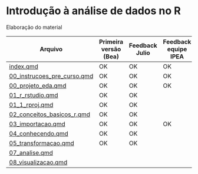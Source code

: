 # Introdução à análise de dados no R

<!-- badges: start -->
<!-- badges: end -->

Elaboração do material

| Arquivo                     | Primeira versão (Bea) | Feedback Julio | Feedback equipe IPEA | 
|-----------------------------|-----------------------|----------------|----------------------|
| [index.qmd](https://github.com/ipeadata-lab/curso_r_intro_202409/blob/main/index.qmd) | OK | OK | OK |
| [00_instrucoes_pre_curso.qmd](https://github.com/ipeadata-lab/curso_r_intro_202409/blob/main/00_instrucoes_pre_curso.qmd) | OK | OK | OK | 
| [00_projeto_eda.qmd](https://github.com/ipeadata-lab/curso_r_intro_202409/blob/main/00_projeto_eda.qmd) | OK | OK | OK | 
| [01_r_rstudio.qmd](https://github.com/ipeadata-lab/curso_r_intro_202409/blob/main/01_r_rstudio.qmd) | OK | OK |    |
| [01_1_rproj.qmd](https://github.com/ipeadata-lab/curso_r_intro_202409/blob/main/01_1_rproj.qmd) | OK | OK |    |
| [02_conceitos_basicos_r.qmd](https://github.com/ipeadata-lab/curso_r_intro_202409/blob/main/02_conceitos_basicos_r.qmd) | OK | OK |    |
| [03_importacao.qmd](https://github.com/ipeadata-lab/curso_r_intro_202409/blob/main/03_importacao.qmd) | OK | OK | OK | 
| [04_conhecendo.qmd](https://github.com/ipeadata-lab/curso_r_intro_202409/blob/main/04_conhecendo.qmd) | OK | OK |    | 
| [05_transformacao.qmd](https://github.com/ipeadata-lab/curso_r_intro_202409/blob/main/05_transformacao.qmd) | OK | OK |    | 
| [07_analise.qmd](https://github.com/ipeadata-lab/curso_r_intro_202409/blob/main/07_analise.qmd) |    |    |    |
| [08_visualizacao.qmd](https://github.com/ipeadata-lab/curso_r_intro_202409/blob/main/08_visualizacao.qmd) |    |    |    |
